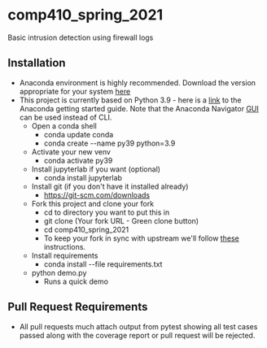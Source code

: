 # comp410_spring_2021
Basic intrusion detection using firewall logs
## Installation
* Anaconda environment is highly recommended.  Download the version appropriate for your system [here](https://www.anaconda.com/products/individual)
* This project is currently based on Python 3.9 - here is a [link](https://conda.io/projects/conda/en/latest/user-guide/getting-started.html) to the Anaconda getting started guide. Note that the Anaconda Navigator [GUI](https://docs.anaconda.com/anaconda/navigator/getting-started) can be used instead of CLI.
  * Open a conda shell
    * conda update conda 
    * conda create --name py39 python=3.9
  * Activate your new venv
    * conda activate py39
  * Install jupyterlab if you want (optional)
    * conda install jupyterlab
  * Install git (if you don't have it installed already)
    * https://git-scm.com/downloads
  * Fork this project and clone your fork 
    * cd to directory you want to put this in 
    * git clone (Your fork URL - Green clone button)
    * cd comp410_spring_2021
    * To keep your fork in sync with upstream we'll follow [these](https://docs.github.com/en/github/collaborating-with-issues-and-pull-requests/working-with-forks) instructions.
  * Install requirements
    * conda install --file requirements.txt
  * python demo.py 
    * Runs a quick demo
## Pull Request Requirements
* All pull requests much attach output from pytest showing all test cases passed along with the coverage report or pull request will be rejected.
